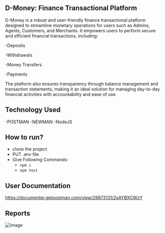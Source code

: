 ## D-Money: Finance Transactional Platform

D-Money is a robust and user-friendly finance transactional platform designed to streamline monetary operations for users such as Admins, Agents, Customers, and Merchants. It empowers users to perform secure and efficient financial transactions, including:

 -Deposits
 
 -Withdrawals
 
 -Money Transfers
 
 -Payments

The platform also ensures transparency through balance management and transaction statements, making it an ideal solution for managing day-to-day financial activities with accountability and ease of use.


## Technology Used
 -POSTMAN
 -NEWMAN
 -NodeJS

 
## How to run?
 - clone the project
 - PUT .env file
 - Give Following Commands:
    - ``` npm i ```
    - ``` npm test ```

## User Documentation 
https://documenter.getpostman.com/view/28873131/2sAYBXCWzY
  
## Reports 
![image](https://github.com/user-attachments/assets/8384ed15-e69e-46b6-8da6-2f7d2945e838)
